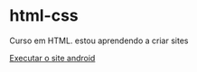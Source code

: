 # html-css
  Curso em HTML. 
  estou aprendendo a criar sites

<a href="https://gabrieldaybion.github.io/html-css/desafio/progeto%20android/android.html" >Executar o site android</a>
